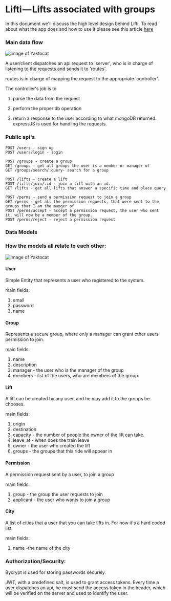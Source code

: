 # Lifti — Lifts associated with groups

In this document we'll discuss the high level design behind Lifti.
To read about what the app does and how to use it please see this article [here](https://medium.com/@shayaajzner/test-test-test-67027d263a3b)




### Main data flow


![Image of Yaktocat](https://drive.google.com/uc?id=0B_ciQLEjqv8bMXIxUzFRWkpuNlk)

A user/client dispatches an api request to 'server', who is in charge of listening to the requests and sends it to 'routes'.

routes is in charge of mapping the request to the appropriate 'controller'.

The controller's job is to 

1. parse the data from the request

2. perform the proper db operation

3. return a response to the user according to what mongoDB returned. expressJS is used for handling the requests.

### Public api's



    POST /users - sign up
    POST /users/login - login

    POST /groups - create a group
    GET /groups - get all groups the user is a member or manager of
    GET /groups/search/:query- search for a group

    POST /lifts - create a lift
    POST /lifts/join/:id - join a lift with an id.
    GET /lifts - get all lifts that answer a specific time and place query

    POST /perms - send a permission request to join a group
    GET /perms - get all the permission requests, that were sent to the groups that I am the manger of
    POST /perms/accept - accept a permission request, the user who sent it, will now be a member of the group.
    POST /perms/reject - reject a permission request

### Data Models

### How the models all relate to each other:

![Image of Yaktocat](https://drive.google.com/uc?id=0B_ciQLEjqv8bRDdJUEJtRHRzdG8)

#### User
Simple Entity that represents a user who registered to the system. 

main fields:

1. email
2. password
3. name

#### Group
Represents a secure group, where only a manager can grant other users permission to join.

main fields:

1. name
2. description
3. manager - the user who is the manager of the group
4. members - list of the users, who are members of the group.

#### Lift
A lift can be created by any user, and he may add it to the groups he chooses.

main fields:

1. origin
2. destination
3. capacity - the number of people the owner of the lift can take.
4. leave_at - when does the train leave
5. owner - the user who created the lift
6. groups - the groups that this ride will appear in

#### Permission
A permission request sent by a user, to join a group

main fields:

1. group - the group the user requests to join
2. applicant - the user who wants to join a group

#### City
A list of cities that a user that you can take lifts in. For now it's a hard coded list.

main fields:

1. name -the name of the city


### Authorization/Security:

Bycrypt is used for storing passwords securely.

JWT, with a predefined salt, is used to grant access tokens.
Every time a user dispatches an api, he must send the access token in the header, which will be verified on the server and used to identify the user.



